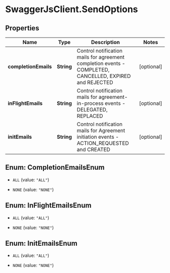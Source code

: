 # SwaggerJsClient.SendOptions

## Properties
Name | Type | Description | Notes
------------ | ------------- | ------------- | -------------
**completionEmails** | **String** | Control notification mails for agreement completion events - COMPLETED, CANCELLED, EXPIRED and REJECTED | [optional] 
**inFlightEmails** | **String** | Control notification mails for agreement-in-process events - DELEGATED, REPLACED | [optional] 
**initEmails** | **String** | Control notification mails for Agreement initiation events - ACTION_REQUESTED and CREATED | [optional] 


<a name="CompletionEmailsEnum"></a>
## Enum: CompletionEmailsEnum


* `ALL` (value: `"ALL"`)

* `NONE` (value: `"NONE"`)




<a name="InFlightEmailsEnum"></a>
## Enum: InFlightEmailsEnum


* `ALL` (value: `"ALL"`)

* `NONE` (value: `"NONE"`)




<a name="InitEmailsEnum"></a>
## Enum: InitEmailsEnum


* `ALL` (value: `"ALL"`)

* `NONE` (value: `"NONE"`)




